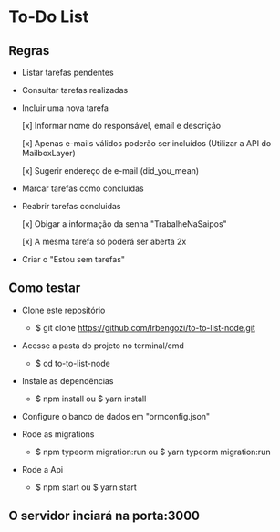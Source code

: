 # To-Do List

## Regras

- Listar tarefas pendentes

- Consultar tarefas realizadas

- Incluir uma nova tarefa

  [x] Informar nome do responsável, email e descrição

  [x] Apenas e-mails válidos poderão ser incluídos (Utilizar a API do MailboxLayer)

  [x] Sugerir endereço de e-mail (did_you_mean)

- Marcar tarefas como concluídas

- Reabrir tarefas concluidas

  [x] Obigar a informação da senha "TrabalheNaSaipos"

  [x] A mesma tarefa só poderá ser aberta 2x

- Criar o "Estou sem tarefas"

## Como testar

- Clone este repositório

  - $ git clone <https://github.com/lrbengozi/to-to-list-node.git>

- Acesse a pasta do projeto no terminal/cmd

  - $ cd to-to-list-node

- Instale as dependências

  - $ npm install ou $ yarn install

- Configure o banco de dados em "ormconfig.json"

- Rode as migrations

  - $ npm typeorm migration:run ou $ yarn typeorm migration:run

- Rode a Api
  - $ npm start ou $ yarn start

## O servidor inciará na porta:3000
